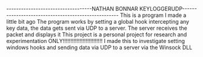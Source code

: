 -----------------------------------NATHAN BONNAR KEYLOGGERUDP----------------------------------------------------
This is a program I made a little bit ago
The program works by setting a global hook intercepting any key data, the data gets sent via UDP to a server.
The server receives the packet and displays it
This project is a personal project for research and experimentation ONLY!!!!!!!!!!!!!!!!!!!!!!!!!!
I made this to investigate setting windows hooks and sending data via UDP to a server via the Winsock DLL

